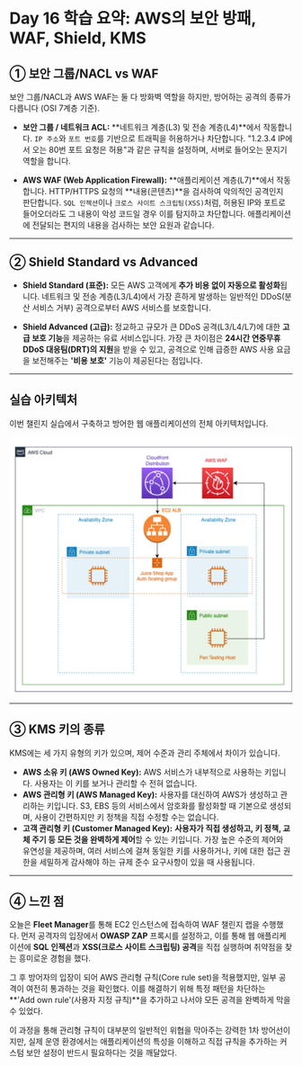 # Day 16 학습 요약: AWS의 보안 방패, WAF, Shield, KMS

## ① 보안 그룹/NACL vs WAF

보안 그룹/NACL과 AWS WAF는 둘 다 방화벽 역할을 하지만, 방어하는 공격의 종류가 다릅니다 (OSI 7계층 기준).

-   **보안 그룹 / 네트워크 ACL:** **네트워크 계층(L3) 및 전송 계층(L4)**에서 작동합니다. `IP 주소`와 `포트 번호`를 기반으로 트래픽을 허용하거나 차단합니다. "1.2.3.4 IP에서 오는 80번 포트 요청은 허용"과 같은 규칙을 설정하며, 서버로 들어오는 문지기 역할을 합니다.

-   **AWS WAF (Web Application Firewall):** **애플리케이션 계층(L7)**에서 작동합니다. HTTP/HTTPS 요청의 **내용(콘텐츠)**을 검사하여 악의적인 공격인지 판단합니다. `SQL 인젝션`이나 `크로스 사이트 스크립팅(XSS)`처럼, 허용된 IP와 포트로 들어오더라도 그 내용이 악성 코드일 경우 이를 탐지하고 차단합니다. 애플리케이션에 전달되는 편지의 내용을 검사하는 보안 요원과 같습니다.

---

## ② Shield Standard vs Advanced

-   **Shield Standard (표준):** 모든 AWS 고객에게 **추가 비용 없이 자동으로 활성화**됩니다. 네트워크 및 전송 계층(L3/L4)에서 가장 흔하게 발생하는 일반적인 DDoS(분산 서비스 거부) 공격으로부터 AWS 서비스를 보호합니다.

-   **Shield Advanced (고급):** 정교하고 규모가 큰 DDoS 공격(L3/L4/L7)에 대한 **고급 보호 기능**을 제공하는 유료 서비스입니다. 가장 큰 차이점은 **24시간 연중무휴 DDoS 대응팀(DRT)의 지원**을 받을 수 있고, 공격으로 인해 급증한 AWS 사용 요금을 보전해주는 **'비용 보호'** 기능이 제공된다는 점입니다.

---

## 실습 아키텍처

이번 챌린지 실습에서 구축하고 방어한 웹 애플리케이션의 전체 아키텍처입니다.

![](실습아키텍처.png)

---

## ③ KMS 키의 종류

KMS에는 세 가지 유형의 키가 있으며, 제어 수준과 관리 주체에서 차이가 있습니다.

-   **AWS 소유 키 (AWS Owned Key):** AWS 서비스가 내부적으로 사용하는 키입니다. 사용자는 이 키를 보거나 관리할 수 전혀 없습니다.
-   **AWS 관리형 키 (AWS Managed Key):** 사용자를 대신하여 AWS가 생성하고 관리하는 키입니다. S3, EBS 등의 서비스에서 암호화를 활성화할 때 기본으로 생성되며, 사용이 간편하지만 키 정책을 직접 수정할 수는 없습니다.
-   **고객 관리형 키 (Customer Managed Key):** **사용자가 직접 생성하고, 키 정책, 교체 주기 등 모든 것을 완벽하게 제어**할 수 있는 키입니다. 가장 높은 수준의 제어와 유연성을 제공하며, 여러 서비스에 걸쳐 동일한 키를 사용하거나, 키에 대한 접근 권한을 세밀하게 감사해야 하는 규제 준수 요구사항이 있을 때 사용됩니다.

---

## ④ 느낀 점

오늘은 **Fleet Manager**를 통해 EC2 인스턴스에 접속하여 WAF 챌린지 랩을 수행했다. 먼저 공격자의 입장에서 **OWASP ZAP** 프록시를 설정하고, 이를 통해 웹 애플리케이션에 **SQL 인젝션**과 **XSS(크로스 사이트 스크립팅) 공격**을 직접 실행하며 취약점을 찾는 흥미로운 경험을 했다.

그 후 방어자의 입장이 되어 AWS 관리형 규칙(Core rule set)을 적용했지만, 일부 공격이 여전히 통과하는 것을 확인했다. 이를 해결하기 위해 특정 패턴을 차단하는 **'Add own rule'(사용자 지정 규칙)**을 추가하고 나서야 모든 공격을 완벽하게 막을 수 있었다.

이 과정을 통해 관리형 규칙이 대부분의 일반적인 위협을 막아주는 강력한 1차 방어선이지만, 실제 운영 환경에서는 애플리케이션의 특성을 이해하고 직접 규칙을 추가하는 커스텀 보안 설정이 반드시 필요하다는 것을 깨달았다.